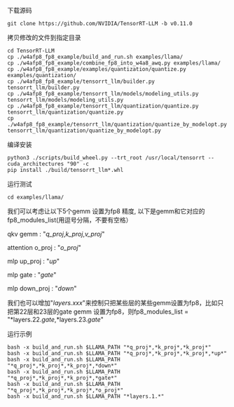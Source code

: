 下载源码
```
git clone https://github.com/NVIDIA/TensorRT-LLM -b v0.11.0
```
拷贝修改的文件到指定目录
```
cd TensorRT-LLM
cp ./w4afp8_fp8_example/build_and_run.sh examples/llama/
cp ./w4afp8_fp8_example/combine_fp8_into_w4a8_awq.py examples/llama/
cp ./w4afp8_fp8_example/examples/quantization/quantize.py examples/quantization/ 
cp ./w4afp8_fp8_example/tensorrt_llm/builder.py tensorrt_llm/builder.py
cp ./w4afp8_fp8_example/tensorrt_llm/models/modeling_utils.py tensorrt_llm/models/modeling_utils.py 
cp ./w4afp8_fp8_example/tensorrt_llm/quantization/quantize.py tensorrt_llm/quantization/quantize.py 
cp ./w4afp8_fp8_example/tensorrt_llm/quantization/quantize_by_modelopt.py tensorrt_llm/quantization/quantize_by_modelopt.py
```
编译安装
```
python3 ./scripts/build_wheel.py --trt_root /usr/local/tensorrt --cuda_architectures "90" -c
pip install ./build/tensorrt_llm*.whl
```

运行测试
```
cd examples/llama/
```

我们可以考虑让以下5个gemm 设置为fp8 精度, 以下是gemm和它对应的fp8_modules_list(用逗号分隔，不要有空格）

qkv gemm : "*q_proj*,*k_proj*,*v_proj*"

attention o_proj : "*o_proj*"

mlp up_proj : "*up*"

mlp gate : "*gate*"

mlp down_proj : "*down*"

我们也可以增加"*layers.xxx*"来控制只把某些层的某些gemm设置为fp8，比如只把第22层和23层的gate gemm 设置为fp8，则fp8_modules_list = "*layers.22.*gate*,*layers.23.*gate*"

运行示例
```
bash -x build_and_run.sh $LLAMA_PATH "*q_proj*,*k_proj*,*k_proj*"
bash -x build_and_run.sh $LLAMA_PATH "*q_proj*,*k_proj*,*k_proj*,*up*" 
bash -x build_and_run.sh $LLAMA_PATH "*q_proj*,*k_proj*,*k_proj*,*down*" 
bash -x build_and_run.sh $LLAMA_PATH "*q_proj*,*k_proj*,*k_proj*,*gate*" 
bash -x build_and_run.sh $LLAMA_PATH "*q_proj*,*k_proj*,*k_proj*,*o_proj*"
bash -x build_and_run.sh $LLAMA_PATH "*layers.1.*" 
```




